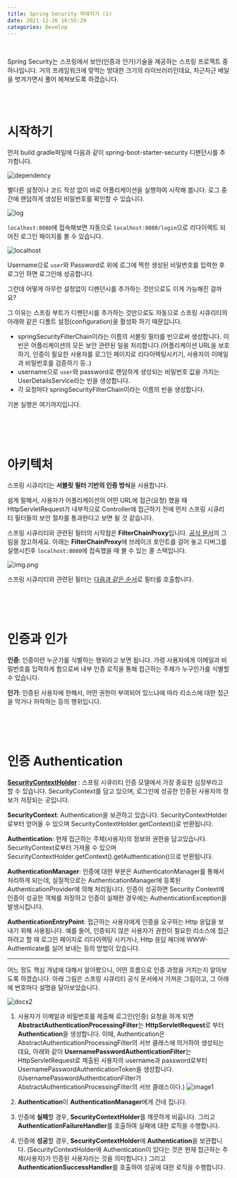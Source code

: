 ```yaml
---
title: Spring Security 파헤치기 (1)
date: 2021-12-26 16:55:29
categories: Develop
---
```


<br>

Spring Security는 스프링에서 보안(인증과 인가)기술을 제공하는 스프링 프로젝트 중 하나입니다.
거의 프레임워크에 맞먹는 방대한 크기의 라이브러리인데요, 차근차근 베일을 벗겨가면서 풀어 헤쳐보도록 하겠습니다.

<br>
<br>

# 시작하기

먼저 build.gradle파일에 다음과 같이 spring-boot-starter-security 디펜던시를 추가합니다.

![dependency](images/dependency.png)

별다른 설정이나 코드 작성 없이 바로 어플리케이션을 실행하여 시작해 봅니다. 로그 중간에 랜덤하게 생성된 비밀번호를 확인할 수 있습니다.

![log](images/log.png)

`localhost:8080`에 접속해보면 자동으로 `localhost:8080/login`으로 리다이렉트 되어진 로그인 페이지를 볼 수 있습니다.

![localhost](images/localhost.png)

Username으로 `user`와 Password로 위에 로그에 찍힌 생성된 비밀번호를 입력한 후 로그인 하면 로그인에 성공합니다.

그런데 어떻게 아무런 설정없이 디펜던시를 추가하는 것만으로도 이게 가능해진 걸까요?

그 이유는 스프링 부트가 디펜던시를 추가하는 것만으로도 자동으로 스프링 시큐리티의 아래와 같은 디폴트 설정(configuration)을 활성화 하기 때문입니다.

- springSecurityFilterChain이라는 이름의 서블릿 필터를 빈으로써 생성합니다. 이 빈은 어플리케이션의 모든 보안 관련된 일을 처리합니다.(어플리케이션 URL을 보호하기, 인증이 필요한 사용자를 로그인 페이지로 리다이렉팅시키기, 사용자의 이메일과 비밀번호를 검증하기 등..)
- username으로 `user`와 password로 랜덤하게 생성되는 비밀번호 값을 가지는 UserDetailsService라는 빈을 생성합니다.
- 각 요청마다 springSecurityFilterChain이라는 이름의 빈을 생성합니다.

기본 실행은 여기까지입니다.


<br>
<br>
<br>

# 아키텍처

스프링 시큐리티는 <b>서블릿 필터 기반의 인증 방식</b>을 사용합니다.

쉽게 말해서, 사용자가 어플리케이션의 어떤 URL에 접근(요청) 했을 때 HttpServletRequest가 내부적으로 Controller에 접근하기 전에 먼저 스프링 시큐리티 필터들의 보안 절차를 통과한다고 보면 될 것 같습니다.

스프링 시큐리티와 관련된 필터의 시작점은 <b>FilterChainProxy</b>입니다. [공식 문서](https://docs.spring.io/spring-security/reference/servlet/architecture.html#servlet-securityfilterchain)의 그림을 참고하세요.
아래는 <b>FilterChainProxy</b>에 브레이크 포인트를 걸어 놓고 디버그를 실행시킨후 `localhost:8080`에 접속했을 때 볼 수 있는 콜 스택입니다.

![img.png](images/img.png)

스프링 시큐리티와 관련된 필터는 [다음과 같은 순서](https://docs.spring.io/spring-security/reference/servlet/architecture.html#servlet-security-filters)로 필터를 호출합니다.

<br>
<br>
<br>

# 인증과 인가

<b>인증</b>: 인증이란 누군가를 식별하는 행위라고 보면 됩니다. 가령 사용자에게 이메일과 비밀번호를 입력하게 함으로써 내부 인증 로직을 통해 접근하는 주체가 누구인가를 식별할 수 있습니다.

<b>인가</b>: 인증된 사용자에 한해서, 어떤 권한이 부여되어 있느냐에 따라 리소스에 대한 접근을 막거나 허락하는 등의 행위입니다.

<br>
<br>
<br>


# 인증 Authentication

<b>[SecurityContextHolder](https://docs.spring.io/spring-security/reference/servlet/authentication/architecture.html#servlet-authentication-securitycontextholder) </b>: 스프링 시큐리티 인증 모델에서 가장 중요한 심장부라고 할 수 있습니다. SecurityContext를 담고 있으며, 로그인에 성공한 인증된 사용자의 정보가 저장되는 곳입니다.

<b>SecurityContext</b>: Authentication을 보관하고 있습니다. SecurityContextHolder로부터 얻어올 수 있으며 SecurityContextHolder.getContext()로 반환됩니다.

<b>Authentication</b>: 현재 접근하는 주체(사용자)의 정보와 권한을 담고있습니다. SecurityContext로부터 가져올 수 있으며 SecurityContextHolder.getContext().getAuthentication()으로 반환됩니다.

<b>AuthenticationManager</b>: 인증에 대한 부분은 AuthenticatonManager를 통해서 처리하게 되는데, 실질적으로는 AuthenticationManager에 등록된 AuthenticationProvider에 의해 처리됩니다. 인증이 성공하면 Security Context에 인증이 성공한 객체를 저장하고 인증이 실패한 경우에는 AuthenticationException을 발생시킵니다.

<b>AuthenticationEntryPoint</b>: 접근하는 사용자에게 인증을 요구하는 Http 응답을 보내기 위해 사용됩니다. 예를 들어, 인증되지 않은 사용자가 권한이 필요한 리소스에 접근하려고 할 때 로그인 페이지로 리다이렉팅 시키거나, Http 응답 헤더에 WWW-Authenticate를 실어 보내는 등의 방법이 있습니다.

<hr>

어느 정도 핵심 개념에 대해서 알아봤으니, 어떤 흐름으로 인증 과정을 거치는지 알아보도록 하겠습니다.
아래 그림은 스프링 시큐리티 공식 문서에서 가져온 그림이고, 그 아래에 번호마다 설명을 달아보았습니다.

![docs2](images/docs2.png)

1. 사용자가 이메일과 비밀번호를 제출해 로그인(인증) 요청을 하게 되면 <b>AbstractAuthenticationProcessingFilter</b>는 <b>HttpServletRequest</b>로 부터 <b>Authentication</b>을 생성합니다. 
이때, Authentication은 AbstractAuthenticationProcessingFilter의 서브 클래스에 의거하여 생성되는데요,
아래와 같이 <b>UsernamePasswordAuthenticationFilter</b>는 HttpServletRequest로 제출된 사용자의 username과 password로부터 UsernamePasswordAuthenticationToken을 생성합니다. (UsernamePasswordAuthenticationFilter가 AbstractAuthenticationProcessingFilter의 서브 클래스이다.)
![image1](images/UsernamePasswordAuthenticationFilter.png)

2. <b>Authentication</b>이 <b>AuthenticationManager</b>에게 건네 집니다.

3. 인증에 <b>실패</b>할 경우, <b>SecurityContextHolder</b>를 깨끗하게 비웁니다. 그리고 <b>AuthenticationFailureHandler</b>를 호출하여 실패에 대한 로직을 수행합니다.

4. 인증에 <b>성공</b>할 경우, <b>SecurityContextHolder</b>에 <b>Authentication</b>을 보관합니다. (SecurityContextHolder에 Authentication이 있다는 것은 현재 접근하는 주체(사용자)가 인증된 사용자라는 것을 의미합니다.) 그리고 <b>AuthenticationSuccessHandler</b>를 호출하여 성공에 대한 로직을 수행합니다.

<br>
<br>
<br>


